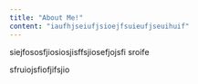 ```yaml
---
title: "About Me!"
content: "iaufhjseiufjsioejfsuieufjseuihuif"
---
```


siejfososfjiosiosjisffsjiosefjojsfi
sroife

sfruiojsfiofjifsjio